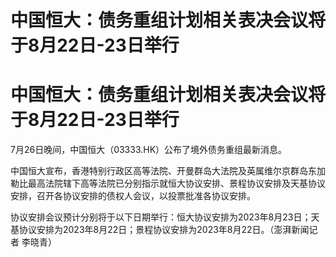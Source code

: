 # 中国恒大：债务重组计划相关表决会议将于8月22日-23日举行

# 中国恒大：债务重组计划相关表决会议将于8月22日-23日举行

7月26日晚间，中国恒大（03333.HK）公布了境外债务重组最新消息。

中国恒大宣布，香港特别行政区高等法院、开曼群岛大法院及英属维尔京群岛东加勒比最高法院辖下高等法院已分别指示就恒大协议安排、景程协议安排及天基协议安排，召开各协议安排的债权人会议，以投票批准各协议安排。

协议安排会议预计分别将于以下日期举行：恒大协议安排为2023年8月23日；天基协议安排为2023年8月22日；景程协议安排为2023年8月22日。（澎湃新闻记者
李晓青）

